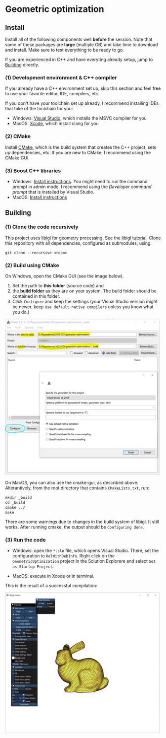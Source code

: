 # Geometric optimization


## Install
Install all of the following components well **before** the session. Note that some of these packages are **large** (multiple GB) and take time to download and install. Make sure to test everything to be ready to go.

If you are experienced in C++ and have everyting already setup, jump to [Building](#building) directly.

### (1) Development environment & C++ compiler
If you already have a C++ environment set up, skip this section and feel free to use your favorite editor, IDE, compilers, etc.  

If you don't have your toolchain set up already, I recommend installing IDEs that take of the toolchain for you:
* Windows: [Visual Studio](https://visualstudio.microsoft.com/vs/community/), which installs the MSVC compiler for you
* MacOS: [Xcode](https://developer.apple.com/xcode/), which install clang for you

### (2) CMake
Install [CMake](https://cmake.org/download/), which is the build system that creates the C++ project, sets up dependencies, etc. If you are new to CMake, I recommend using the CMake GUI.

### (3) Boost C++ libraries
* Windows: [Install instructions](https://robots.uc3m.es/installation-guides/install-boost.html#install-boost-windows). You might need to run the command prompt in admin mode. I recommend using the *Developer command prompt* that is installed by Visual Studio.
* MacOS: [Install instructions](https://robots.uc3m.es/installation-guides/install-boost.html#install-boost-ubuntu)


## Building

### (1) Clone the code recursively
This project uses [libigl](https://github.com/libigl/libigl/) for geometry processing. See the [libigl tutorial](https://libigl.github.io/tutorial/).
Clone this repository with all dependencies, configured as submodules, using:
```
git clone --recursive <repo>
```

### (2) Build using CMake
On Windows, open the CMake GUI (see the image below). 
1. Set the path to **this folder** (source code) and 
2. the **build folder** as they are on your system. The build folder should be contained in this folder. 
3. Click `Configure` and keep the settings (your Visual Studio version might be newer, keep `Use default native compilers` unless you know what you do.)

<img src="./_instructions/cmake-gui-initial-config.PNG" width="500"/>


On MacOS, you can also use the cmake-gui, as described above. Alterantively, from the root directory that contains `CMakeLists.txt`, run:

```
mkdir _build
cd _build
cmake ../
make
```

There are some warnings due to changes in the build system of libigl. It still works. After running cmake, the output should be `Configuring done`.

### (3) Run the code

* Windows: open the `*.sln` file, which opens Visual Studio. There, set the configuration to `RelWithDebInfo`. Right click on the `GeometricOptimization` project in the Solution Explorere and select `Set as Startup Project`.

* MacOS: execute in Xcode or in terminal.

This is the result of a successful compilation:

<img src="./_instructions/result.PNG" width="500"/>
